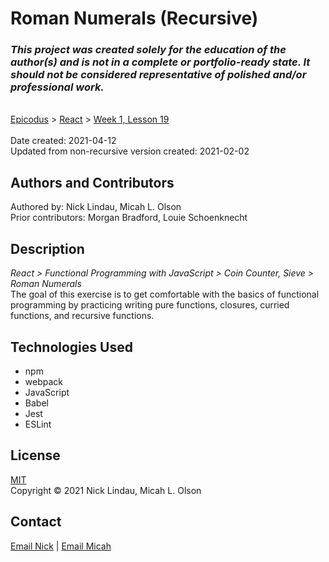 # Roman Numerals (Recursive)

### _This project was created solely for the education of the author(s) and is not in a complete or portfolio-ready state. It should not be considered representative of polished and/or professional work._
\
[Epicodus](https://www.epicodus.com/) > [React](https://www.learnhowtoprogram.com/react) > [Week 1, Lesson 19](https://www.learnhowtoprogram.com/react/functional-programming-with-javascript/coin-counter-sieve)  
\
Date created: 2021-04-12  
Updated from non-recursive version created: 2021-02-02

## Authors and Contributors
Authored by: Nick Lindau, Micah L. Olson  
Prior contributors: Morgan Bradford, Louie Schoenknecht

## Description
_React > Functional Programming with JavaScript > Coin Counter, Sieve > Roman Numerals_  
The goal of this exercise is to get comfortable with the basics of functional programming by practicing writing pure functions, closures, curried functions, and recursive functions.

## Technologies Used
* npm
* webpack
* JavaScript
* Babel
* Jest
* ESLint

## License
[MIT](LICENSE)\
Copyright &copy; 2021 Nick Lindau, Micah L. Olson

## Contact
[Email Nick](mailto:nicholaithegreat@gmail.com) | [Email Micah](mailto:micah.olson@protonmail.com)